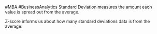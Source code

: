 #MBA #BusinessAnalytics
Standard Deviation measures the amount each value is spread out from the average.

Z-score informs us about how many standard deviations data is from the average.